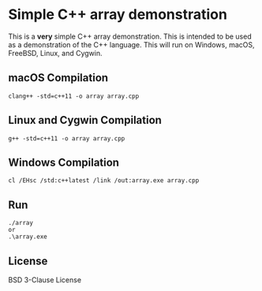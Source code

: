 # Simple C++ array demonstration

This is a **very** simple C++ array demonstration.
This is intended to be used as a demonstration of the C++ language.
This will run on Windows, macOS, FreeBSD, Linux, and Cygwin.

## macOS Compilation
    clang++ -std=c++11 -o array array.cpp
## Linux and Cygwin Compilation
    g++ -std=c++11 -o array array.cpp

## Windows Compilation
    cl /EHsc /std:c++latest /link /out:array.exe array.cpp

## Run
    ./array
    or
    .\array.exe

## License
BSD 3-Clause License


